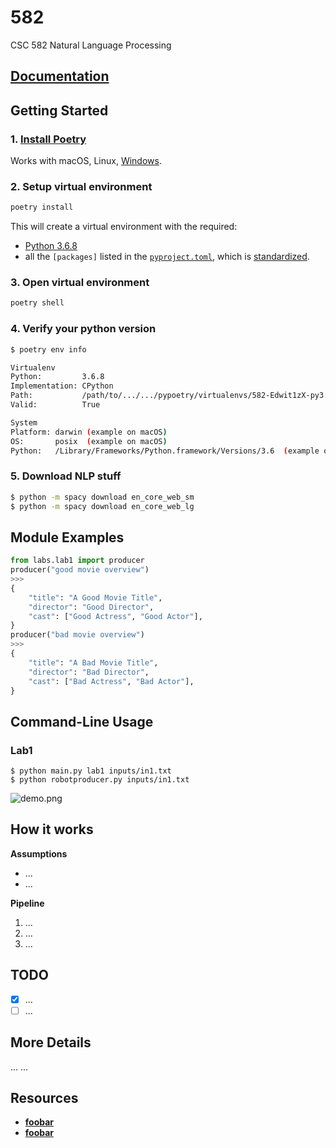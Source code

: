 # 582

CSC 582 Natural Language Processing

## [Documentation][1]

## Getting Started

### 1. [Install Poetry][2]

Works with macOS, Linux, [Windows][3].

### 2. Setup virtual environment

```bash
poetry install
```

This will create a virtual environment with the required:

- [Python 3.6.8][4]
- all the `[packages]` listed in the [`pyproject.toml`](./pyproject.toml), which is [standardized][5].

### 3. Open virtual environment

```bash
poetry shell
```

### 4. Verify your python version

```bash
$ poetry env info

Virtualenv
Python:         3.6.8
Implementation: CPython
Path:           /path/to/.../.../pypoetry/virtualenvs/582-Edwit1zX-py3.6
Valid:          True

System
Platform: darwin (example on macOS)
OS:       posix  (example on macOS)
Python:   /Library/Frameworks/Python.framework/Versions/3.6  (example on macOS)
```

### 5. Download NLP stuff

```bash
$ python -m spacy download en_core_web_sm
$ python -m spacy download en_core_web_lg
```

## Module Examples

```python
from labs.lab1 import producer
producer("good movie overview")
>>>
{
    "title": "A Good Movie Title",
    "director": "Good Director",
    "cast": ["Good Actress", "Good Actor"],
}
producer("bad movie overview")
>>>
{
    "title": "A Bad Movie Title",
    "director": "Bad Director",
    "cast": ["Bad Actress", "Bad Actor"],
}
```

## Command-Line Usage

### Lab1

```
$ python main.py lab1 inputs/in1.txt
$ python robotproducer.py inputs/in1.txt
```

![demo.png](./demo.png)

## How it works

**Assumptions**

- ...
- ...

**Pipeline**

1. ...
2. ...
3. ...

## TODO

- [x] ...
- [ ] ...

## More Details

...
...

## Resources

- [**foobar**][6]
- [**foobar**][6]

[1]: https://mfekadu.github.io/582/
[2]: https://python-poetry.org/docs/#installation
[3]: https://python-poetry.org/docs/#installation
[4]: http://python.org
[5]: https://www.python.org/dev/peps/pep-0518/
[6]: ????